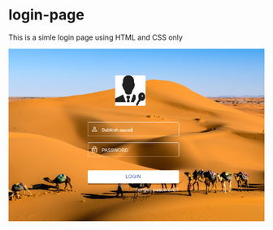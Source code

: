# login-page
This is a simle login page using HTML and CSS only

<p align="center">
  <img src="./img/demo.png"/>
</p>
